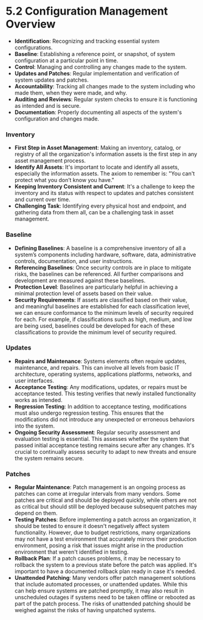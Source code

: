 
# 5.2 Configuration Management Overview

- **Identification**: Recognizing and tracking essential system configurations.
- **Baseline**: Establishing a reference point, or snapshot, of system configuration at a particular point in time.
- **Control**: Managing and controlling any changes made to the system.
- **Updates and Patches**: Regular implementation and verification of system updates and patches.
- **Accountability**: Tracking all changes made to the system including who made them, when they were made, and why.
- **Auditing and Reviews**: Regular system checks to ensure it is functioning as intended and is secure.
- **Documentation**: Properly documenting all aspects of the system's configuration and changes made.

### Inventory 

- **First Step in Asset Management**: Making an inventory, catalog, or registry of all the organization's information assets is the first step in any asset management process.
- **Identify All Assets**: It's important to locate and identify all assets, especially the information assets. The axiom to remember is: "You can't protect what you don’t know you have."
- **Keeping Inventory Consistent and Current**: It's a challenge to keep the inventory and its status with respect to updates and patches consistent and current over time.
- **Challenging Task**: Identifying every physical host and endpoint, and gathering data from them all, can be a challenging task in asset management.

### Baseline

- **Defining Baselines**: A baseline is a comprehensive inventory of all a system’s components including hardware, software, data, administrative controls, documentation, and user instructions.
- **Referencing Baselines**: Once security controls are in place to mitigate risks, the baselines can be referenced. All further comparisons and development are measured against these baselines.
- **Protection Level**: Baselines are particularly helpful in achieving a minimal protection level of assets based on their value.
- **Security Requirements**: If assets are classified based on their value, and meaningful baselines are established for each classification level, we can ensure conformance to the minimum levels of security required for each. For example, if classifications such as high, medium, and low are being used, baselines could be developed for each of these classifications to provide the minimum level of security required.

### Updates 

- **Repairs and Maintenance**: Systems elements often require updates, maintenance, and repairs. This can involve all levels from basic IT architecture, operating systems, applications platforms, networks, and user interfaces.
- **Acceptance Testing**: Any modifications, updates, or repairs must be acceptance tested. This testing verifies that newly installed functionality works as intended.
- **Regression Testing**: In addition to acceptance testing, modifications must also undergo regression testing. This ensures that the modifications did not introduce any unexpected or erroneous behaviors into the system.
- **Ongoing Security Assessment**: Regular security assessment and evaluation testing is essential. This assesses whether the system that passed initial acceptance testing remains secure after any changes. It's crucial to continually assess security to adapt to new threats and ensure the system remains secure.

### Patches 

- **Regular Maintenance**: Patch management is an ongoing process as patches can come at irregular intervals from many vendors. Some patches are critical and should be deployed quickly, while others are not as critical but should still be deployed because subsequent patches may depend on them.
- **Testing Patches**: Before implementing a patch across an organization, it should be tested to ensure it doesn't negatively affect system functionality. However, due to budget restrictions, many organizations may not have a test environment that accurately mirrors their production environment, posing a risk that issues might arise in the production environment that weren't identified in testing.
- **Rollback Plan**: If a patch causes problems, it may be necessary to rollback the system to a previous state before the patch was applied. It's important to have a documented rollback plan ready in case it's needed.
- **Unattended Patching**: Many vendors offer patch management solutions that include automated processes, or unattended updates. While this can help ensure systems are patched promptly, it may also result in unscheduled outages if systems need to be taken offline or rebooted as part of the patch process. The risks of unattended patching should be weighed against the risks of having unpatched systems.
